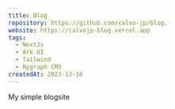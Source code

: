 ```yaml
---
title: Blog
repository: https://github.com/calvo-jp/blog,
website: https://calvojp-blog.vercel.app
tags:
  - NextJs
  - Ark UI
  - Tailwind
  - Hygraph CMS
createdAt: 2023-12-10
---
```


My simple blogsite
